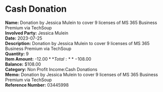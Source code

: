 # Cash Donation

**Name:** Donation by Jessica Mulein to cover 9 licenses of MS 365 Business Premium via TechSoup  
**Involved Party:** Jessica Mulein  
**Date:** 2023-07-25  
**Description:** Donation by Jessica Mulein to cover 9 licenses of MS 365 Business Premium via TechSoup  
**Quantity:** 9  
**Item Amount:** -$12.00  
**Total:** -$108.00  
**Balance:** $108.00  
**Category:** Non Profit Income:Cash Donations  
**Memo:** Donation by Jessica Mulein to cover 9 licenses of MS 365 Business Premium via TechSoup  
**Reference Number:** 03445998  
